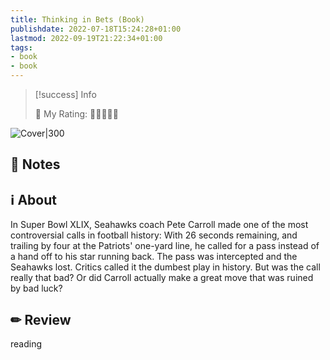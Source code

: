 ```yaml
---
title: Thinking in Bets (Book)
publishdate: 2022-07-18T15:24:28+01:00
lastmod: 2022-09-19T21:22:34+01:00
tags: 
- book
- book
---
```






> [!success] Info 
 > 
 > 🤔 My Rating: 💚💚💚💚🖤 <br> 

![Cover|300](https://images-na.ssl-images-amazon.com/images/I/41+XSyDaQeL._SX329_BO1,204,203,200_.jpg)



## 📝 Notes







## ℹ️ About



In Super Bowl XLIX, Seahawks coach Pete Carroll made one of the most controversial calls in football history: With 26 seconds remaining, and trailing by four at the Patriots' one-yard line, he called for a pass instead of a hand off to his star running back. The pass was intercepted and the Seahawks lost. Critics called it the dumbest play in history. But was the call really that bad? Or did Carroll actually make a great move that was ruined by bad luck?



## ✏ Review



 reading





